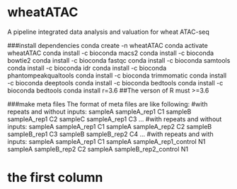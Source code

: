 # wheatATAC
A pipeline integrated  data analysis and valuation for wheat ATAC-seq

###install dependencies
conda create -n wheatATAC
conda activate wheatATAC
conda install -c bioconda macs2 
conda install -c bioconda bowtie2
conda install -c bioconda fastqc
conda install -c bioconda samtools
conda install -c bioconda idr
conda install -c bioconda phantompeakqualtools
conda install -c bioconda trimmomatic
conda install -c bioconda deeptools
conda install -c bioconda bedtools
conda install -c bioconda bedtools
conda install r=3.6  ##The verson of R must >=3.6

###make meta files
The format of meta files are like following:
#with repeats and without inputs:
sampleA	sampleA_rep1	C1
sampleB	sampleA_rep1	C2
sampleC	sampleA_rep1	C3
...
#with repeats and without inputs:
sampleA	sampleA_rep1	C1
sampleA	sampleA_rep2	C2
sampleB	sampleB_rep1	C3
sampleB	sampleB_rep2	C4
...
#with repeats and with inputs:
sampleA	sampleA_rep1	C1
sampleA	sampleA_rep1_control	N1
sampleA	sampleB_rep2	C2
sampleA	sampleB_rep2_control	N1
# the first column 
